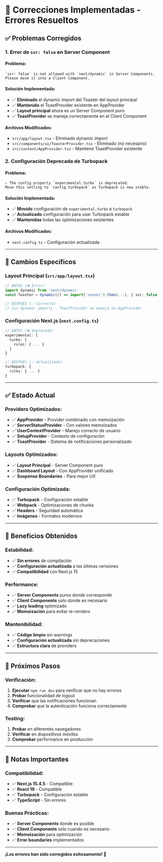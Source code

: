 # 🔧 **Correcciones Implementadas - Errores Resueltos**

## ✅ **Problemas Corregidos**

### **1. Error de `ssr: false` en Server Component**

#### **Problema:**
```
`ssr: false` is not allowed with `next/dynamic` in Server Components. 
Please move it into a Client Component.
```

#### **Solución Implementada:**
- ✅ **Eliminado** el dynamic import del Toaster del layout principal
- ✅ **Mantenido** el ToastProvider existente en AppProvider
- ✅ **Layout principal** ahora es un Server Component puro
- ✅ **ToastProvider** se maneja correctamente en el Client Component

#### **Archivos Modificados:**
- `src/app/layout.tsx` - Eliminado dynamic import
- `src/components/ui/ToasterProvider.tsx` - Eliminado (no necesario)
- `src/context/AppProvider.tsx` - Mantiene ToastProvider existente

### **2. Configuración Deprecada de Turbopack**

#### **Problema:**
```
⚠ The config property `experimental.turbo` is deprecated. 
Move this setting to `config.turbopack` as Turbopack is now stable.
```

#### **Solución Implementada:**
- ✅ **Movido** configuración de `experimental.turbo` a `turbopack`
- ✅ **Actualizado** configuración para usar Turbopack estable
- ✅ **Mantenidas** todas las optimizaciones existentes

#### **Archivos Modificados:**
- `next.config.ts` - Configuración actualizada

---

## 🔧 **Cambios Específicos**

### **Layout Principal (`src/app/layout.tsx`)**
```typescript
// ANTES (❌ Error)
import dynamic from 'next/dynamic'
const Toaster = dynamic(() => import('sonner').then(...), { ssr: false })

// DESPUÉS (✅ Correcto)
// Sin dynamic imports - ToastProvider se maneja en AppProvider
```

### **Configuración Next.js (`next.config.ts`)**
```typescript
// ANTES (❌ Deprecado)
experimental: {
  turbo: {
    rules: { ... }
  }
}

// DESPUÉS (✅ Actualizado)
turbopack: {
  rules: { ... }
}
```

---

## ✅ **Estado Actual**

### **Providers Optimizados:**
- ✅ **AppProvider** - Provider combinado con memoización
- ✅ **ServerStatusProvider** - Con valores memoizados
- ✅ **UserContextProvider** - Manejo correcto de usuario
- ✅ **SetupProvider** - Contexto de configuración
- ✅ **ToastProvider** - Sistema de notificaciones personalizado

### **Layouts Optimizados:**
- ✅ **Layout Principal** - Server Component puro
- ✅ **Dashboard Layout** - Con AppProvider unificado
- ✅ **Suspense Boundaries** - Para mejor UX

### **Configuración Optimizada:**
- ✅ **Turbopack** - Configuración estable
- ✅ **Webpack** - Optimizaciones de chunks
- ✅ **Headers** - Seguridad automática
- ✅ **Imágenes** - Formatos modernos

---

## 🚀 **Beneficios Obtenidos**

### **Estabilidad:**
- ✅ **Sin errores** de compilación
- ✅ **Configuración actualizada** a las últimas versiones
- ✅ **Compatibilidad** con Next.js 15

### **Performance:**
- ✅ **Server Components** puros donde corresponde
- ✅ **Client Components** solo donde es necesario
- ✅ **Lazy loading** optimizado
- ✅ **Memoización** para evitar re-renders

### **Mantenibilidad:**
- ✅ **Código limpio** sin warnings
- ✅ **Configuración actualizada** sin deprecaciones
- ✅ **Estructura clara** de providers

---

## 🎯 **Próximos Pasos**

### **Verificación:**
1. **Ejecutar** `npm run dev` para verificar que no hay errores
2. **Probar** funcionalidad de logout
3. **Verificar** que las notificaciones funcionan
4. **Comprobar** que la autenticación funciona correctamente

### **Testing:**
1. **Probar** en diferentes navegadores
2. **Verificar** en dispositivos móviles
3. **Comprobar** performance en producción

---

## 📝 **Notas Importantes**

### **Compatibilidad:**
- ✅ **Next.js 15.4.5** - Compatible
- ✅ **React 19** - Compatible
- ✅ **Turbopack** - Configuración estable
- ✅ **TypeScript** - Sin errores

### **Buenas Prácticas:**
- ✅ **Server Components** donde es posible
- ✅ **Client Components** solo cuando es necesario
- ✅ **Memoización** para optimización
- ✅ **Error boundaries** implementados

---

**¡Los errores han sido corregidos exitosamente! 🎉** 